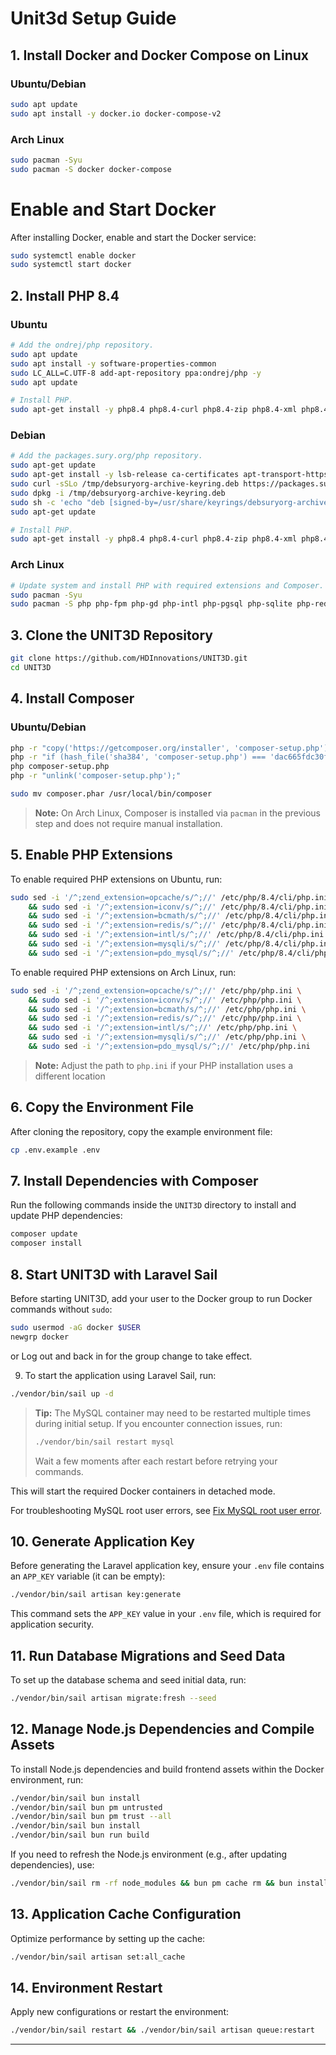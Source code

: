 # Unit3d Setup Guide


## 1. Install Docker and Docker Compose on Linux
### Ubuntu/Debian
```bash
sudo apt update
sudo apt install -y docker.io docker-compose-v2
```


### Arch Linux
```bash
sudo pacman -Syu
sudo pacman -S docker docker-compose
```

# Enable and Start Docker

After installing Docker, enable and start the Docker service:

```bash
sudo systemctl enable docker
sudo systemctl start docker
```

## 2. Install PHP 8.4

### Ubuntu

```bash
# Add the ondrej/php repository.
sudo apt update
sudo apt install -y software-properties-common
sudo LC_ALL=C.UTF-8 add-apt-repository ppa:ondrej/php -y
sudo apt update

# Install PHP.
sudo apt-get install -y php8.4 php8.4-curl php8.4-zip php8.4-xml php8.4-bcmath php8.4-intl php8.4-mysql php8.4-redis php8.4-mbstring mariadb-client-core unzip
```
### Debian

```bash
# Add the packages.sury.org/php repository.
sudo apt-get update
sudo apt-get install -y lsb-release ca-certificates apt-transport-https curl
sudo curl -sSLo /tmp/debsuryorg-archive-keyring.deb https://packages.sury.org/debsuryorg-archive-keyring.deb
sudo dpkg -i /tmp/debsuryorg-archive-keyring.deb
sudo sh -c 'echo "deb [signed-by=/usr/share/keyrings/debsuryorg-archive-keyring.gpg] https://packages.sury.org/php/ $(lsb_release -sc) main" > /etc/apt/sources.list.d/php.list'
sudo apt-get update

# Install PHP.
sudo apt-get install -y php8.4 php8.4-curl php8.4-zip php8.4-xml php8.4-bcmath php8.4-intl php8.4-mysql php8.4-redis php8.4-mbstring mariadb-client-core unzip
```

### Arch Linux

```bash
# Update system and install PHP with required extensions and Composer.
sudo pacman -Syu
sudo pacman -S php php-fpm php-gd php-intl php-pgsql php-sqlite php-redis php-imagick composer
```

## 3. Clone the UNIT3D Repository

```bash
git clone https://github.com/HDInnovations/UNIT3D.git
cd UNIT3D
```


## 4. Install Composer

### Ubuntu/Debian

```bash 
php -r "copy('https://getcomposer.org/installer', 'composer-setup.php');"
php -r "if (hash_file('sha384', 'composer-setup.php') === 'dac665fdc30fdd8ec78b38b9800061b4150413ff2e3b6f88543c636f7cd84f6db9189d43a81e5503cda447da73c7e5b6') { echo 'Installer verified'.PHP_EOL; } else { echo 'Installer corrupt'.PHP_EOL; unlink('composer-setup.php'); exit(1); }"
php composer-setup.php
php -r "unlink('composer-setup.php');"

sudo mv composer.phar /usr/local/bin/composer

```

> **Note:** On Arch Linux, Composer is installed via `pacman` in the previous step and does not require manual installation.

## 5. Enable PHP Extensions

To enable required PHP extensions on Ubuntu, run:

```bash
sudo sed -i '/^;zend_extension=opcache/s/^;//' /etc/php/8.4/cli/php.ini \
    && sudo sed -i '/^;extension=iconv/s/^;//' /etc/php/8.4/cli/php.ini \
    && sudo sed -i '/^;extension=bcmath/s/^;//' /etc/php/8.4/cli/php.ini \
    && sudo sed -i '/^;extension=redis/s/^;//' /etc/php/8.4/cli/php.ini \
    && sudo sed -i '/^;extension=intl/s/^;//' /etc/php/8.4/cli/php.ini \
    && sudo sed -i '/^;extension=mysqli/s/^;//' /etc/php/8.4/cli/php.ini \
    && sudo sed -i '/^;extension=pdo_mysql/s/^;//' /etc/php/8.4/cli/php.ini
```

To enable required PHP extensions on Arch Linux, run:

```bash
sudo sed -i '/^;zend_extension=opcache/s/^;//' /etc/php/php.ini \
    && sudo sed -i '/^;extension=iconv/s/^;//' /etc/php/php.ini \
    && sudo sed -i '/^;extension=bcmath/s/^;//' /etc/php/php.ini \
    && sudo sed -i '/^;extension=redis/s/^;//' /etc/php/php.ini \
    && sudo sed -i '/^;extension=intl/s/^;//' /etc/php/php.ini \
    && sudo sed -i '/^;extension=mysqli/s/^;//' /etc/php/php.ini \
    && sudo sed -i '/^;extension=pdo_mysql/s/^;//' /etc/php/php.ini
```

> **Note:** Adjust the path to `php.ini` if your PHP installation uses a different location


## 6. Copy the Environment File

After cloning the repository, copy the example environment file:

```bash
cp .env.example .env
```

## 7. Install Dependencies with Composer

Run the following commands inside the `UNIT3D` directory to install and update PHP dependencies:

```bash
composer update
composer install
```

## 8. Start UNIT3D with Laravel Sail

Before starting UNIT3D, add your user to the Docker group to run Docker commands without `sudo`:

```bash
sudo usermod -aG docker $USER
newgrp docker
```

or Log out and back in for the group change to take effect.

9. To start the application using Laravel Sail, run:

```bash
./vendor/bin/sail up -d
```

> **Tip:** The MySQL container may need to be restarted multiple times during initial setup. If you encounter connection issues, run:
>
> ```bash
> ./vendor/bin/sail restart mysql
> ```
>
> Wait a few moments after each restart before retrying your commands.

This will start the required Docker containers in detached mode.

For troubleshooting MySQL root user errors, see [Fix MySQL root user error](./Troubleshooting.md#fix-mysql-root-user-error).


## 10. Generate Application Key

Before generating the Laravel application key, ensure your `.env` file contains an `APP_KEY` variable (it can be empty):

```bash
./vendor/bin/sail artisan key:generate
```

This command sets the `APP_KEY` value in your `.env` file, which is required for application security.


## 11. Run Database Migrations and Seed Data

To set up the database schema and seed initial data, run:

```bash
./vendor/bin/sail artisan migrate:fresh --seed
```

## 12. Manage Node.js Dependencies and Compile Assets

To install Node.js dependencies and build frontend assets within the Docker environment, run:

```bash
./vendor/bin/sail bun install
./vendor/bin/sail bun pm untrusted
./vendor/bin/sail bun pm trust --all
./vendor/bin/sail bun install
./vendor/bin/sail bun run build
```

If you need to refresh the Node.js environment (e.g., after updating dependencies), use:

```bash
./vendor/bin/sail rm -rf node_modules && bun pm cache rm && bun install && bun run build
```

## 13. Application Cache Configuration

Optimize performance by setting up the cache:

```bash
./vendor/bin/sail artisan set:all_cache
```

## 14. Environment Restart

Apply new configurations or restart the environment:

```bash
./vendor/bin/sail restart && ./vendor/bin/sail artisan queue:restart
```

---

